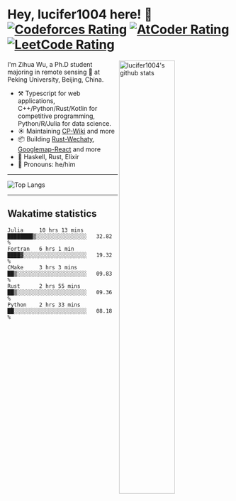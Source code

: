 # Hey, lucifer1004 here! :wave: [![Codeforces Rating](https://cp-logo.vercel.app/codeforces/lucifer1004)](https://codeforces.com/profile/lucifer1004) [![AtCoder Rating](https://cp-logo.vercel.app/atcoder/lucifer1004)](https://atcoder.jp/users/lucifer1004) [![LeetCode Rating](https://cp-logo.vercel.app/leetcode/lucifer1004)](https://leetcode-cn.com/u/lucifer1004/)

<img width="50%" align="right" alt="lucifer1004's github stats" src="https://github-readme-stats.vercel.app/api?username=lucifer1004&show_icons=true">

I'm Zihua Wu, a Ph.D student majoring in remote sensing :satellite: at Peking University, Beijing, China.

- :hammer_and_pick: Typescript for web applications, C++/Python/Rust/Kotlin for competitive programming, Python/R/Julia for data science.
- :sunny: Maintaining [CP-Wiki](https://cp-wiki.vercel.app) and more 
- :package: Building [Rust-Wechaty](https://github.com/wechaty/rust-wechaty), [Googlemap-React](https://github.com/googlemap-react/googlemap-react) and more
- :seedling: Haskell, Rust, Elixir
- :man: Pronouns: he/him

---

![Top Langs](https://github-readme-stats.vercel.app/api/top-langs/?username=lucifer1004&layout=compact)

---

## Wakatime statistics

<!--START_SECTION:waka-->
```text
Julia     10 hrs 13 mins  ████████▒░░░░░░░░░░░░░░░░   32.82 % 
Fortran   6 hrs 1 min     ████▓░░░░░░░░░░░░░░░░░░░░   19.32 % 
CMake     3 hrs 3 mins    ██▒░░░░░░░░░░░░░░░░░░░░░░   09.83 % 
Rust      2 hrs 55 mins   ██▒░░░░░░░░░░░░░░░░░░░░░░   09.36 % 
Python    2 hrs 33 mins   ██░░░░░░░░░░░░░░░░░░░░░░░   08.18 % 
```
<!--END_SECTION:waka-->

